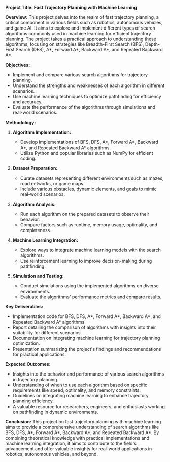 **Project Title: Fast Trajectory Planning with Machine Learning**

**Overview:**
This project delves into the realm of fast trajectory planning, a critical component in various fields such as robotics, autonomous vehicles, and game AI. It aims to explore and implement different types of search algorithms commonly used in machine learning for efficient trajectory planning. The project takes a practical approach to understanding these algorithms, focusing on strategies like Breadth-First Search (BFS), Depth-First Search (DFS), A*, Forward A*, Backward A*, and Repeated Backward A*.

**Objectives:**
- Implement and compare various search algorithms for trajectory planning.
- Understand the strengths and weaknesses of each algorithm in different scenarios.
- Use machine learning techniques to optimize pathfinding for efficiency and accuracy.
- Evaluate the performance of the algorithms through simulations and real-world scenarios.

**Methodology:**
1. **Algorithm Implementation:**
   - Develop implementations of BFS, DFS, A*, Forward A*, Backward A*, and Repeated Backward A* algorithms.
   - Utilize Python and popular libraries such as NumPy for efficient coding.

2. **Dataset Preparation:**
   - Curate datasets representing different environments such as mazes, road networks, or game maps.
   - Include various obstacles, dynamic elements, and goals to mimic real-world scenarios.

3. **Algorithm Analysis:**
   - Run each algorithm on the prepared datasets to observe their behavior.
   - Compare factors such as runtime, memory usage, optimality, and completeness.

4. **Machine Learning Integration:**
   - Explore ways to integrate machine learning models with the search algorithms.
   - Use reinforcement learning to improve decision-making during pathfinding.

5. **Simulation and Testing:**
   - Conduct simulations using the implemented algorithms on diverse environments.
   - Evaluate the algorithms' performance metrics and compare results.

**Key Deliverables:**
- Implementation code for BFS, DFS, A*, Forward A*, Backward A*, and Repeated Backward A* algorithms.
- Report detailing the comparison of algorithms with insights into their suitability for different scenarios.
- Documentation on integrating machine learning for trajectory planning optimization.
- Presentation summarizing the project's findings and recommendations for practical applications.

**Expected Outcomes:**
- Insights into the behavior and performance of various search algorithms in trajectory planning.
- Understanding of when to use each algorithm based on specific requirements like speed, optimality, and memory constraints.
- Guidelines on integrating machine learning to enhance trajectory planning efficiency.
- A valuable resource for researchers, engineers, and enthusiasts working on pathfinding in dynamic environments.

**Conclusion:**
This project on fast trajectory planning with machine learning aims to provide a comprehensive understanding of search algorithms like BFS, DFS, A*, Forward A*, Backward A*, and Repeated Backward A*. By combining theoretical knowledge with practical implementations and machine learning integration, it aims to contribute to the field's advancement and offer valuable insights for real-world applications in robotics, autonomous vehicles, and beyond.
